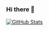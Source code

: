 ### Hi there 👋

[![GitHub Stats](https://github-readme-stats.vercel.app/api?username=shanksgx&theme=dark&show_icons=true&hide=issues,contribs)](https://github.com/shanksgx/)

